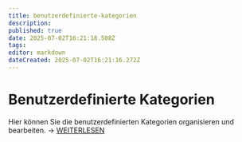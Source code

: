 ```yaml
---
title: benutzerdefinierte-kategorien
description: 
published: true
date: 2025-07-02T16:21:18.508Z
tags: 
editor: markdown
dateCreated: 2025-07-02T16:21:16.272Z
---
```


# Benutzerdefinierte Kategorien

Hier können Sie die benutzerdefinierten Kategorien organisieren und bearbeiten. → [WEITERLESEN](../../../grundlagen/benutzerdefinierte-kategorien.md)
